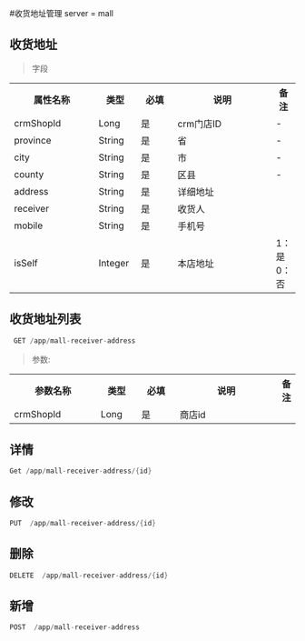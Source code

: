 #收货地址管理
server = mall

## 收货地址
 
> 字段
 <table>
     <tr>
         <th style="width:150px;">属性名称</th>
         <th style="width:60px;">类型</th>
         <th style="width:60px;">必填</th>
         <th style="width:200px;">说明</th>
         <th>备注</th>
     </tr>
     <tr>
         <td>crmShopId</td>
         <td>Long</td>
         <td>是</td>
         <td>crm门店ID</td>
         <td>-</td>
     </tr>
     <tr>
         <td>province</td>
         <td>String</td>
         <td>是</td>
         <td>省</td>
         <td>-</td>
     </tr>
     <tr>
         <td>city</td>
         <td>String</td>
         <td>是</td>
         <td>市</td>
         <td>-</td>
     </tr>
     <tr>
         <td>county</td>
         <td>String</td>
         <td>是</td>
         <td>区县</td>
         <td>-</td>
     </tr>
     <tr>
         <td>address</td>
         <td>String</td>
         <td>是</td>
         <td>详细地址</td>
         <td></td>
     </tr>
     <tr>
         <td>receiver</td>
         <td>String</td>
         <td>是</td>
         <td>收货人</td>
         <td></td>
     </tr>
     <tr>
         <td>mobile</td>
         <td>String</td>
         <td>是</td>
         <td>手机号</td>
         <td></td>
     </tr>
     <tr>
         <td>isSelf</td>
         <td>Integer</td>
         <td>是</td>
         <td>本店地址</td>
         <td>1：是 0：否</td>
     </tr>
 </table>    
 
 
 
 ## 收货地址列表
   
```java 
 GET /app/mall-receiver-address
```
 > 参数:
 <table>
     <tr>
         <th style="width:150px;">参数名称</th>
         <th style="width:60px;">类型</th>
         <th style="width:60px;">必填</th>
         <th style="width:200px;">说明</th>
         <th>备注</th>
     </tr>
     <tr>
         <td>crmShopId</td>
         <td>Long</td>
         <td>是</td>
         <td>商店id</td>
         <td></td>
     </tr>
  </table> 
  
  ## 详情
  ```java 
  Get /app/mall-receiver-address/{id}
 ```

 ## 修改
``` java
PUT  /app/mall-receiver-address/{id}
```

 ## 删除
``` java
DELETE  /app/mall-receiver-address/{id}
```
## 新增
``` java
POST  /app/mall-receiver-address  